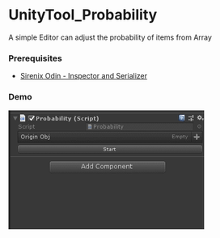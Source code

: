# UnityTool_Probability
A simple Editor can adjust the probability of items from Array

### Prerequisites

* [Sirenix Odin - Inspector and Serializer](https://assetstore.unity.com/packages/tools/utilities/odin-inspector-and-serializer-89041)


### Demo

![image](%E7%AF%84%E4%BE%8B.gif)
